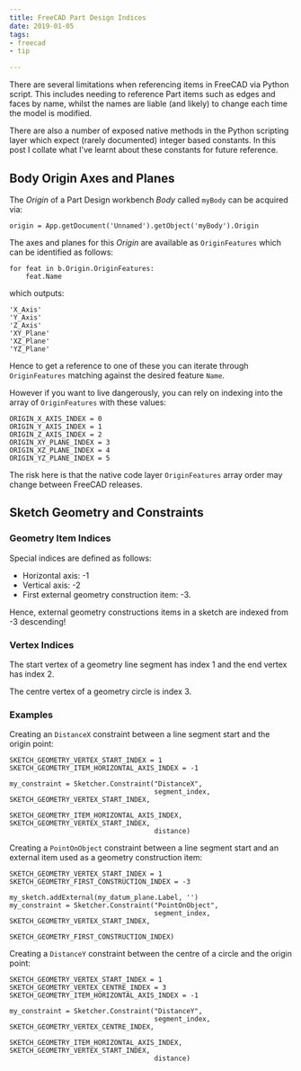 ```yaml
---
title: FreeCAD Part Design Indices
date: 2019-01-05
tags: 
- freecad
- tip

---
```


There are several limitations when referencing items in FreeCAD via Python script. This includes needing to reference 
Part items such as edges and faces by name, whilst the names are liable (and likely) to change each time the model is modified. 

There are also a number of exposed native methods in the Python scripting layer which expect (rarely documented)
integer based constants. In this post I collate what I've learnt about these constants for future reference.   

<!--more-->

## Body Origin Axes and Planes

The *Origin* of a Part Design workbench *Body* called `myBody` can be acquired via:

```
origin = App.getDocument('Unnamed').getObject('myBody').Origin
```

The axes and planes for this *Origin* are available as `OriginFeatures` which can be identified as follows:

```
for feat in b.Origin.OriginFeatures:
	feat.Name
```

which outputs:

```
'X_Axis'
'Y_Axis'
'Z_Axis'
'XY_Plane'
'XZ_Plane'
'YZ_Plane'
```

Hence to get a reference to one of these you can iterate through `OriginFeatures` matching against the desired feature `Name`.

However if you want to live dangerously, you can rely on indexing into the array of `OriginFeatures` with these values:

```
ORIGIN_X_AXIS_INDEX = 0
ORIGIN_Y_AXIS_INDEX = 1
ORIGIN_Z_AXIS_INDEX = 2
ORIGIN_XY_PLANE_INDEX = 3
ORIGIN_XZ_PLANE_INDEX = 4
ORIGIN_YZ_PLANE_INDEX = 5
```

The risk here is that the native code layer `OriginFeatures` array order may change between FreeCAD releases. 

## Sketch Geometry and Constraints

### Geometry Item Indices

Special indices are defined as follows:

* Horizontal axis: -1
* Vertical axis: -2
* First external geometry construction item: -3. 

Hence, external geometry constructions items in a sketch are indexed from -3 descending! 

### Vertex Indices

The start vertex of a geometry line segment has index 1 and the end vertex has index 2. 

The centre vertex of a geometry circle is index 3.

### Examples

Creating an `DistanceX` constraint between a line segment start and the origin point:

```
SKETCH_GEOMETRY_VERTEX_START_INDEX = 1
SKETCH_GEOMETRY_ITEM_HORIZONTAL_AXIS_INDEX = -1

my_constraint = Sketcher.Constraint("DistanceX",
                                    segment_index, SKETCH_GEOMETRY_VERTEX_START_INDEX,
                                    SKETCH_GEOMETRY_ITEM_HORIZONTAL_AXIS_INDEX, SKETCH_GEOMETRY_VERTEX_START_INDEX, 
                                    distance)
```

Creating a `PointOnObject` constraint between a line segment start and an external item used as a geometry construction item:

```
SKETCH_GEOMETRY_VERTEX_START_INDEX = 1
SKETCH_GEOMETRY_FIRST_CONSTRUCTION_INDEX = -3

my_sketch.addExternal(my_datum_plane.Label, '')
my_constraint = Sketcher.Constraint("PointOnObject", 
                                    segment_index, SKETCH_GEOMETRY_VERTEX_START_INDEX, 
                                    SKETCH_GEOMETRY_FIRST_CONSTRUCTION_INDEX)
```

Creating a `DistanceY` constraint between the centre of a circle and the origin point:

```
SKETCH_GEOMETRY_VERTEX_START_INDEX = 1
SKETCH_GEOMETRY_VERTEX_CENTRE_INDEX = 3
SKETCH_GEOMETRY_ITEM_HORIZONTAL_AXIS_INDEX = -1

my_constraint = Sketcher.Constraint("DistanceY", 
                                    segment_index, SKETCH_GEOMETRY_VERTEX_CENTRE_INDEX, 
                                    SKETCH_GEOMETRY_ITEM_HORIZONTAL_AXIS_INDEX, SKETCH_GEOMETRY_VERTEX_START_INDEX, 
                                    distance)
```
